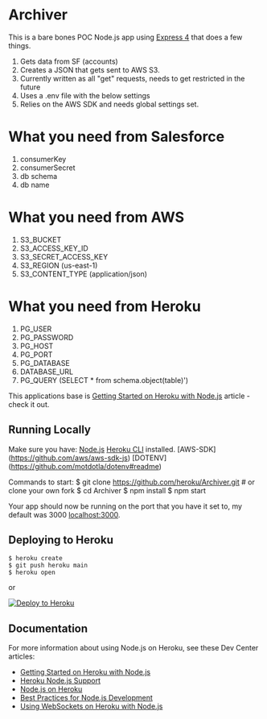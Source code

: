 # Archiver

This is a bare bones POC Node.js app using [Express 4](http://expressjs.com/) that does a few things.

1. Gets data from SF (accounts)
2. Creates a JSON that gets sent to AWS S3. 
3. Currently written as all "get" requests, needs to get restricted in the future
4. Uses a .env file with the below settings
5. Relies on the AWS SDK and needs global settings set.

# What you need from Salesforce   

1. consumerKey
2. consumerSecret
3. db schema
4. db name

# What you need from AWS

1. S3_BUCKET
2. S3_ACCESS_KEY_ID
3. S3_SECRET_ACCESS_KEY
4. S3_REGION (us-east-1)
5. S3_CONTENT_TYPE (application/json)

# What you need from Heroku

1. PG_USER
2. PG_PASSWORD
3. PG_HOST
4. PG_PORT
5. PG_DATABASE
7. DATABASE_URL
8. PG_QUERY (SELECT * from schema.object(table)')

This applications base is [Getting Started on Heroku with Node.js](https://devcenter.heroku.com/articles/getting-started-with-nodejs) article - check it out.

## Running Locally

Make sure you have:
[Node.js](http://nodejs.org/)
[Heroku CLI](https://cli.heroku.com/) installed.
[AWS-SDK] (https://github.com/aws/aws-sdk-js)
[DOTENV] (https://github.com/motdotla/dotenv#readme)

Commands to start:
$ git clone https://github.com/heroku/Archiver.git # or clone your own fork
$ cd Archiver
$ npm install
$ npm start


Your app should now be running on the port that you have it set to, my default was 3000 [localhost:3000](http://localhost:3000/).

## Deploying to Heroku

```
$ heroku create
$ git push heroku main
$ heroku open
```
or

[![Deploy to Heroku](https://www.herokucdn.com/deploy/button.svg)](https://heroku.com/deploy)

## Documentation

For more information about using Node.js on Heroku, see these Dev Center articles:

- [Getting Started on Heroku with Node.js](https://devcenter.heroku.com/articles/getting-started-with-nodejs)
- [Heroku Node.js Support](https://devcenter.heroku.com/articles/nodejs-support)
- [Node.js on Heroku](https://devcenter.heroku.com/categories/nodejs)
- [Best Practices for Node.js Development](https://devcenter.heroku.com/articles/node-best-practices)
- [Using WebSockets on Heroku with Node.js](https://devcenter.heroku.com/articles/node-websockets)
